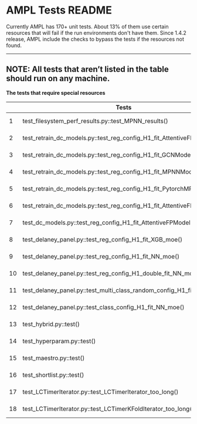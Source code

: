 # AMPL Tests README

Currently AMPL has 170+ unit tests. About 13% of them use certain resources that will fail if the run environments don't have them. Since 1.4.2 release, AMPL include the checks to bypass the tests if the resources not found. 

---
**NOTE:**
All tests that aren’t listed in the table should run on any machine.
---

**The tests that require special resources**

|| Tests | Notes |
|--| ------ | ----------- |
|1|test_filesystem_perf_results.py::test_MPNN_results() | DGL Required |
|2|test_retrain_dc_models.py::test_reg_config_H1_fit_AttentiveFPModel()|DGL Required|
|3|test_retrain_dc_models.py::test_reg_config_H1_fit_GCNModel()|DGL Required|
|4|test_retrain_dc_models.py::test_reg_config_H1_fit_MPNNModel()|DGL Required|
|5|test_retrain_dc_models.py::test_reg_config_H1_fit_PytorchMPNNModel()|DGL Required|
|6|test_retrain_dc_models.py::test_reg_config_H1_fit_AttentiveFPModel()|DGL Required|
|7|test_dc_models.py::test_reg_config_H1_fit_AttentiveFPModel()|DGL Required|
|8|test_delaney_panel.py::test_reg_config_H1_fit_XGB_moe()|MOE Required|
|9|test_delaney_panel.py::test_reg_config_H1_fit_NN_moe()|MOE Required|
|10|test_delaney_panel.py::test_reg_config_H1_double_fit_NN_moe()|MOE Required|
|11|test_delaney_panel.py::test_multi_class_random_config_H1_fit_NN_moe()|MOE Required|
|12|test_delaney_panel.py::test_class_config_H1_fit_NN_moe()|MOE Required|
|13|test_hybrid.py::test()|MOE required|
|14|test_hyperparam.py::test()|Slurm used|
|15|test_maestro.py::test()|Slurm used|
|16|test_shortlist.py::test()|Slurm used|
|17|test_LCTimerIterator.py::test_LCTimerIterator_too_long()|Slurm used|
|18|test_LCTimerIterator.py::test_LCTimerKFoldIterator_too_long()|Slurm used|